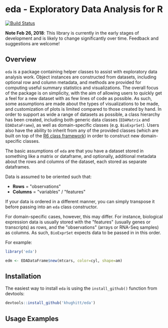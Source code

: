 eda - Exploratory Data Analysis for R
=====================================

[![Build Status](https://travis-ci.org/khughitt/eda.svg?branch=master)](https://travis-ci.org/khughitt/eda)

**Note Feb 26, 2018**: This library is currently in the early stages of development
and is likely to change significantly over time. Feedback and suggestions are
welcome!

Overview
--------

`eda` is a package containing helper classes to assist with exploratory data 
analysis work. Object instances are constructed from datasets, including 
optional row and column metadata, and methods are provided for computing useful
summary statistics and visualizations. The overall focus of the package is on
simplicity, with the aim of allowing users to quickly get a feel for a new 
dataset with as few lines of code as possible. As such, some assumptions are
made about the types of visualizations to be made, and customization of plots
is limited compared to those created by hand. In order to support as wide a
range of datasets as possible, a class hierarchy has been created, including
both generic data classes (`EDAMatrix` and `EDADataFrame`), as well as 
domain-specific classes (e.g. `BioExprSet`). Users also have the ability to
inherit from any of the provided classes (which are built on top of the 
[R6 class framework](https://cran.r-project.org/web/packages/R6/vignettes/Introduction.html))
in order to construct new domain-specific classes.

The basic assumptions of `eda` are that you have a dataset stored in something
like a matrix or dataframe, and optionally, additional metadata about the rows
and columns of the dataset, each stored as separate dataframes.

Data is assumed to be oriented such that:

- **Rows** = "observations"
- **Columns** = "variables" / "features"

If your data is ordered in a different manner, you can simply transpose it before
passing into an `eda` class constructor.

For domain-specific cases, however, this may differ. For instance, biological
expression data is usually stored with the "features" (usually genes or 
transcripts) as rows, and the "observations" (arrays or RNA-Seq samples) as
columns. As such, `BioExprSet` expects data to be passed in in this order.

For example:

```r
library('eda')

edm <- EDADataFrame$new(mtcars, color=cyl, shape=am)
```


Installation
------------

The easiest way to install `eda` is using the `install_github()` function from
devtools:

```r
devtools::install_github('khughitt/eda')
```

Usage Examples
--------------
